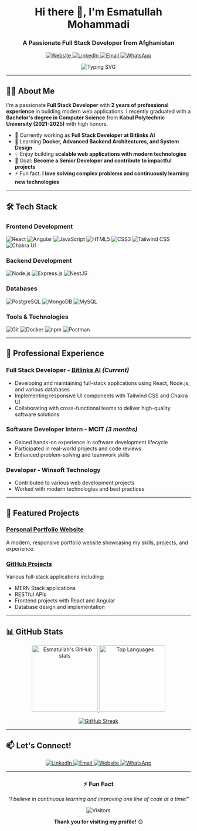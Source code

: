 <h1 align="center">Hi there 👋, I'm Esmatullah Mohammadi</h1>
<h3 align="center">A Passionate Full Stack Developer from Afghanistan</h3>

<p align="center">
  <a href="https://esmatullah-mohammadi-weblog.vercel.app/" target="_blank">
    <img src="https://img.shields.io/badge/Website-000000?style=for-the-badge&logo=vercel&logoColor=white" alt="Website"/>
  </a>
  <a href="https://www.linkedin.com/in/esmatullah-mohammadi-664775321" target="_blank">
    <img src="https://img.shields.io/badge/LinkedIn-0077B5?style=for-the-badge&logo=linkedin&logoColor=white" alt="LinkedIn"/>
  </a>
  <a href="mailto:esmatullah1382@gmail.com">
    <img src="https://img.shields.io/badge/Email-D14836?style=for-the-badge&logo=gmail&logoColor=white" alt="Email"/>
  </a>
  <a href="https://wa.me/93777187806">
    <img src="https://img.shields.io/badge/WhatsApp-25D366?style=for-the-badge&logo=whatsapp&logoColor=white" alt="WhatsApp"/>
  </a>
</p>

<p align="center">
  <img src="https://readme-typing-svg.herokuapp.com?font=Fira+Code&pause=1000&color=00FF00&center=true&vCenter=true&width=435&lines=Full+Stack+Developer;React+%7C+Angular+%7C+Node.js;MERN+Stack+Developer;Always+Learning+New+Tech" alt="Typing SVG" />
</p>

---

## 👨‍💻 About Me

I'm a passionate **Full Stack Developer** with **2 years of professional experience** in building modern web applications. I recently graduated with a **Bachelor's degree in Computer Science** from **Kabul Polytechnic University (2021-2025)** with high honors.

- 🔭 Currently working as **Full Stack Developer at Bitlinks AI**
- 🌱 Learning **Docker, Advanced Backend Architectures, and System Design**
- 💡 Enjoy building **scalable web applications with modern technologies**
- 🎯 Goal: **Become a Senior Developer and contribute to impactful projects**
- ⚡ Fun fact: **I love solving complex problems and continuously learning new technologies**

---

## 🛠️ Tech Stack

### Frontend Development
<p>
  <img src="https://img.shields.io/badge/React-20232A?style=for-the-badge&logo=react&logoColor=61DAFB" alt="React"/>
  <img src="https://img.shields.io/badge/Angular-DD0031?style=for-the-badge&logo=angular&logoColor=white" alt="Angular"/>
  <img src="https://img.shields.io/badge/JavaScript-F7DF1E?style=for-the-badge&logo=javascript&logoColor=black" alt="JavaScript"/>
  <img src="https://img.shields.io/badge/HTML5-E34F26?style=for-the-badge&logo=html5&logoColor=white" alt="HTML5"/>
  <img src="https://img.shields.io/badge/CSS3-1572B6?style=for-the-badge&logo=css3&logoColor=white" alt="CSS3"/>
  <img src="https://img.shields.io/badge/Tailwind_CSS-38B2AC?style=for-the-badge&logo=tailwind-css&logoColor=white" alt="Tailwind CSS"/>
  <img src="https://img.shields.io/badge/Chakra_UI-319795?style=for-the-badge&logo=chakra-ui&logoColor=white" alt="Chakra UI"/>
</p>

### Backend Development
<p>
  <img src="https://img.shields.io/badge/Node.js-43853D?style=for-the-badge&logo=node.js&logoColor=white" alt="Node.js"/>
  <img src="https://img.shields.io/badge/Express.js-000000?style=for-the-badge&logo=express&logoColor=white" alt="Express.js"/>
  <img src="https://img.shields.io/badge/NestJS-E0234E?style=for-the-badge&logo=nestjs&logoColor=white" alt="NestJS"/>
</p>

### Databases
<p>
  <img src="https://img.shields.io/badge/PostgreSQL-316192?style=for-the-badge&logo=postgresql&logoColor=white" alt="PostgreSQL"/>
  <img src="https://img.shields.io/badge/MongoDB-4EA94B?style=for-the-badge&logo=mongodb&logoColor=white" alt="MongoDB"/>
  <img src="https://img.shields.io/badge/MySQL-005C84?style=for-the-badge&logo=mysql&logoColor=white" alt="MySQL"/>
</p>

### Tools & Technologies
<p>
  <img src="https://img.shields.io/badge/Git-F05032?style=for-the-badge&logo=git&logoColor=white" alt="Git"/>
  <img src="https://img.shields.io/badge/Docker-2496ED?style=for-the-badge&logo=docker&logoColor=white" alt="Docker"/>
  <img src="https://img.shields.io/badge/npm-CB3837?style=for-the-badge&logo=npm&logoColor=white" alt="npm"/>
  <img src="https://img.shields.io/badge/Postman-FF6C37?style=for-the-badge&logo=postman&logoColor=white" alt="Postman"/>
</p>

---

## 💼 Professional Experience

### **Full Stack Developer** - [Bitlinks AI](https://bitlinks.ai) *(Current)*
- Developing and maintaining full-stack applications using React, Node.js, and various databases
- Implementing responsive UI components with Tailwind CSS and Chakra UI
- Collaborating with cross-functional teams to deliver high-quality software solutions

### **Software Developer Intern** - MCIT *(3 months)*
- Gained hands-on experience in software development lifecycle
- Participated in real-world projects and code reviews
- Enhanced problem-solving and teamwork skills

### **Developer** - Winsoft Technology
- Contributed to various web development projects
- Worked with modern technologies and best practices

---

## 📂 Featured Projects

### [Personal Portfolio Website](https://esmatullah-mohammadi-weblog.vercel.app/)
A modern, responsive portfolio website showcasing my skills, projects, and experience.

### [GitHub Projects](https://github.com/EsmatullahMohammadi?tab=repositories)
Various full-stack applications including:
- MERN Stack applications
- RESTful APIs
- Frontend projects with React and Angular
- Database design and implementation

---

## 📊 GitHub Stats

<div align="center">
  
  <a href="https://github.com/EsmatullahMohammadi">
    <img height="180em" src="https://github-readme-stats.vercel.app/api?username=EsmatullahMohammadi&show_icons=true&theme=radical&hide_border=true&count_private=true" alt="Esmatullah's GitHub stats"/>
  </a>
  
  <a href="https://github.com/EsmatullahMohammadi">
    <img height="180em" src="https://github-readme-stats.vercel.app/api/top-langs/?username=EsmatullahMohammadi&layout=compact&theme=radical&hide_border=true&langs_count=8" alt="Top Languages"/>
  </a>

</div>

<div align="center">
  
  [![GitHub Streak](https://streak-stats.demolab.com/?user=EsmatullahMohammadi&theme=radical&hide_border=true)](https://git.io/streak-stats)

</div>

---

## 📫 Let's Connect!

<p align="center">
  <a href="https://www.linkedin.com/in/esmatullah-mohammadi-664775321" target="_blank">
    <img src="https://img.shields.io/badge/LinkedIn-0077B5?style=for-the-badge&logo=linkedin&logoColor=white" alt="LinkedIn"/>
  </a>
  <a href="mailto:esmatullah1382@gmail.com">
    <img src="https://img.shields.io/badge/Email-D14836?style=for-the-badge&logo=gmail&logoColor=white" alt="Email"/>
  </a>
  <a href="https://esmatullah-mohammadi-weblog.vercel.app/" target="_blank">
    <img src="https://img.shields.io/badge/Website-000000?style=for-the-badge&logo=vercel&logoColor=white" alt="Website"/>
  </a>
  <a href="https://wa.me/93777187806">
    <img src="https://img.shields.io/badge/WhatsApp-25D366?style=for-the-badge&logo=whatsapp&logoColor=white" alt="WhatsApp"/>
  </a>
</p>

---

<div align="center">
  
  ### ⚡️ **Fun Fact**
  *"I believe in continuous learning and improving one line of code at a time!"*
  
  ![Visitors](https://komarev.com/ghpvc/?username=EsmatullahMohammadi&color=blueviolet&style=flat-square)
  
  **Thank you for visiting my profile!** 😊
  
</div>
